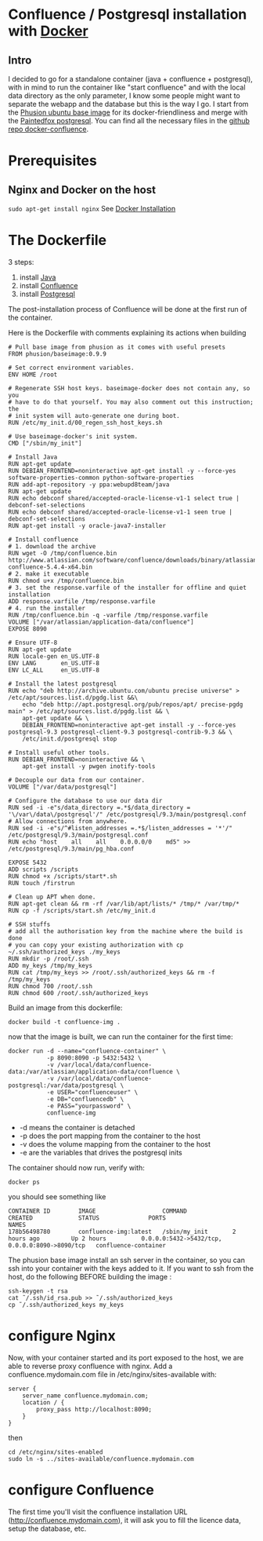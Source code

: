 # Confluence / Postgresql installation with [Docker](https://www.docker.io/)
## Intro
I decided to go for a standalone container (java + confluence + postgresql), with in mind to run the container like "start confluence" and with the local data directory as the only parameter, I know some people might want to separate the webapp and the database but this is the way I go. I start from the [Phusion ubuntu base image](https://github.com/phusion/baseimage-docker) for its docker-friendliness and merge with the [Paintedfox postgresql](https://index.docker.io/u/paintedfox/postgresql/). You can find all the necessary files in the [github repo docker-confluence](https://github.com/jgrodziski/docker-confluence).

# Prerequisites
## Nginx and Docker on the host 
```sudo apt-get install nginx```
See [Docker Installation](https://www.docker.io/gettingstarted/#h_installation)

# The Dockerfile
3 steps: 

1. install [Java](http://java.com/en/)
2. install [Confluence](https://www.atlassian.com/software/confluence)
3. install [Postgresql](http://www.postgresql.org/)

The post-installation process of Confluence will be done at the first run of the container.

Here is the Dockerfile with comments explaining its actions when building

```
# Pull base image from phusion as it comes with useful presets
FROM phusion/baseimage:0.9.9

# Set correct environment variables.
ENV HOME /root

# Regenerate SSH host keys. baseimage-docker does not contain any, so you
# have to do that yourself. You may also comment out this instruction; the
# init system will auto-generate one during boot.
RUN /etc/my_init.d/00_regen_ssh_host_keys.sh

# Use baseimage-docker's init system.
CMD ["/sbin/my_init"]

# Install Java
RUN apt-get update
RUN DEBIAN_FRONTEND=noninteractive apt-get install -y --force-yes software-properties-common python-software-properties
RUN add-apt-repository -y ppa:webupd8team/java
RUN apt-get update
RUN echo debconf shared/accepted-oracle-license-v1-1 select true | debconf-set-selections
RUN echo debconf shared/accepted-oracle-license-v1-1 seen true | debconf-set-selections
RUN apt-get install -y oracle-java7-installer

# Install confluence
# 1. download the archive
RUN wget -O /tmp/confluence.bin http://www.atlassian.com/software/confluence/downloads/binary/atlassian-confluence-5.4.4-x64.bin
# 2. make it executable
RUN chmod u+x /tmp/confluence.bin
# 3. set the response.varfile of the installer for offline and quiet installation
ADD response.varfile /tmp/response.varfile
# 4. run the installer 
RUN /tmp/confluence.bin -q -varfile /tmp/response.varfile
VOLUME ["/var/atlassian/application-data/confluence"]
EXPOSE 8090

# Ensure UTF-8
RUN apt-get update
RUN locale-gen en_US.UTF-8
ENV LANG       en_US.UTF-8
ENV LC_ALL     en_US.UTF-8

# Install the latest postgresql
RUN echo "deb http://archive.ubuntu.com/ubuntu precise universe" > /etc/apt/sources.list.d/pgdg.list &&\
    echo "deb http://apt.postgresql.org/pub/repos/apt/ precise-pgdg main" > /etc/apt/sources.list.d/pgdg.list && \
    apt-get update && \
    DEBIAN_FRONTEND=noninteractive apt-get install -y --force-yes postgresql-9.3 postgresql-client-9.3 postgresql-contrib-9.3 && \
    /etc/init.d/postgresql stop

# Install useful other tools.
RUN DEBIAN_FRONTEND=noninteractive && \
    apt-get install -y pwgen inotify-tools

# Decouple our data from our container.
VOLUME ["/var/data/postgresql"]

# Configure the database to use our data dir
RUN sed -i -e"s/data_directory =.*$/data_directory = '\/var\/data\/postgresql'/" /etc/postgresql/9.3/main/postgresql.conf
# Allow connections from anywhere.
RUN sed -i -e"s/^#listen_addresses =.*$/listen_addresses = '*'/" /etc/postgresql/9.3/main/postgresql.conf
RUN echo "host    all    all    0.0.0.0/0    md5" >> /etc/postgresql/9.3/main/pg_hba.conf

EXPOSE 5432
ADD scripts /scripts
RUN chmod +x /scripts/start*.sh
RUN touch /firstrun

# Clean up APT when done.
RUN apt-get clean && rm -rf /var/lib/apt/lists/* /tmp/* /var/tmp/*
RUN cp -f /scripts/start.sh /etc/my_init.d

# SSH stuffs
# add all the authorisation key from the machine where the build is done
# you can copy your existing authorization with cp ~/.ssh/authorized_keys ./my_keys
RUN mkdir -p /root/.ssh
ADD my_keys /tmp/my_keys
RUN cat /tmp/my_keys >> /root/.ssh/authorized_keys && rm -f /tmp/my_keys
RUN chmod 700 /root/.ssh
RUN chmod 600 /root/.ssh/authorized_keys
```

Build an image from this dockerfile:
```
docker build -t confluence-img .
```

now that the image is built, we can run the container for the first time:
```
docker run -d --name="confluence-container" \
           -p 8090:8090 -p 5432:5432 \
           -v /var/local/data/confluence-data:/var/atlassian/application-data/confluence \
           -v /var/local/data/confluence-postgresql:/var/data/postgresql \
           -e USER="confluenceuser" \
           -e DB="confluencedb" \
           -e PASS="yourpassword" \
           confluence-img
```

- -d means the container is detached
- -p does the port mapping from the container to the host
- -v does the volume mapping from the container to the host
- -e are the variables that drives the postgresql inits

The container should now run, verify with:
```
docker ps
```

you should see something like 
```
CONTAINER ID        IMAGE                   COMMAND             CREATED             STATUS              PORTS                                            NAMES
178b56498780        confluence-img:latest   /sbin/my_init       2 hours ago         Up 2 hours          0.0.0.0:5432->5432/tcp, 0.0.0.0:8090->8090/tcp   confluence-container
```
The phusion base image install an ssh server in the container, so you can ssh into your container with the keys added to it. If you want to ssh from the host, do the following BEFORE building the image :
```
ssh-keygen -t rsa
cat ˜/.ssh/id_rsa.pub >> ˜/.ssh/authorized_keys
cp ˜/.ssh/authorized_keys my_keys
```

# configure Nginx
Now, with your container started and its port exposed to the host, we are able to reverse proxy confluence with nginx.
Add a confluence.mydomain.com file in /etc/nginx/sites-available with:
```
server {
    server_name confluence.mydomain.com;
    location / {
        proxy_pass http://localhost:8090;
    }
}
```
then
```
cd /etc/nginx/sites-enabled
sudo ln -s ../sites-available/confluence.mydomain.com
```

# configure Confluence
The first time you'll visit the confluence installation URL (http://confluence.mydomain.com), it will ask you to fill the licence data, setup the database, etc.


